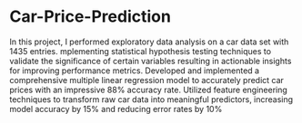 # Car-Price-Prediction

In this project, I performed exploratory data analysis on a car data set with 1435 entries. mplementing statistical hypothesis testing techniques to validate the significance of certain variables resulting in actionable insights for improving performance metrics.
Developed and implemented a comprehensive multiple linear regression model to accurately predict car prices with an impressive 88% accuracy rate. 
Utilized feature engineering techniques to transform raw car data into meaningful predictors, increasing model accuracy by 15% and reducing error rates by 10%
